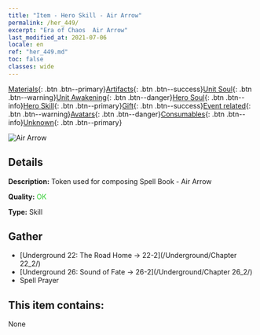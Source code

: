 ```yaml
---
title: "Item - Hero Skill - Air Arrow"
permalink: /her_449/
excerpt: "Era of Chaos  Air Arrow"
last_modified_at: 2021-07-06
locale: en
ref: "her_449.md"
toc: false
classes: wide
---
```

 [Materials](/Items/){: .btn .btn--primary}[Artifacts](/Items/Artifacts/){: .btn .btn--success}[Unit Soul](/Items/UnitSoul/){: .btn .btn--warning}[Unit Awakening](/Items/UnitAwakening/){: .btn .btn--danger}[Hero Soul](/Items/HeroSoul/){: .btn .btn--info}[Hero Skill](/Items/HeroSkill/){: .btn .btn--primary}[Gift](/Items/Gift/){: .btn .btn--success}[Event related](/Items/Events/){: .btn .btn--warning}[Avatars](/Items/Avatars/){: .btn .btn--danger}[Consumables](/Items/Consumables/){: .btn .btn--info}[Unknown](/Items/Unknown/){: .btn .btn--primary}

 ![Air Arrow](/images/t/ps_daqishenjian.png)

## Details
 **Description:** Token used for composing Spell Book - Air Arrow

 **Quality:** <span style="color: #32CD32">OK</span>

 **Type:** Skill

## Gather

*    [Underground 22: The Road Home -> 22-2](/Underground/Chapter 22_2/) 
*    [Underground 26: Sound of Fate -> 26-2](/Underground/Chapter 26_2/) 
*    Spell Prayer 

## This item contains:

  None

